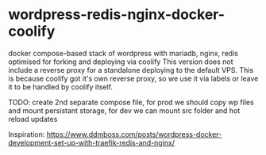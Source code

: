 # wordpress-redis-nginx-docker-coolify
docker compose-based stack of wordpress with mariadb, nginx, redis optimised for forking and deploying via coolify
This version does not include a reverse proxy for a standalone deploying to the default VPS. This is because coolify got it's own reverse proxy, so we use it via labels or leave it to be handled by coolify itself.

TODO: create 2nd separate compose file, for prod we should copy wp files and mount persistant storage, for dev we can mount src folder and hot reload updates 

Inspiration:
https://www.ddmboss.com/posts/wordpress-docker-development-set-up-with-traefik-redis-and-nginx/